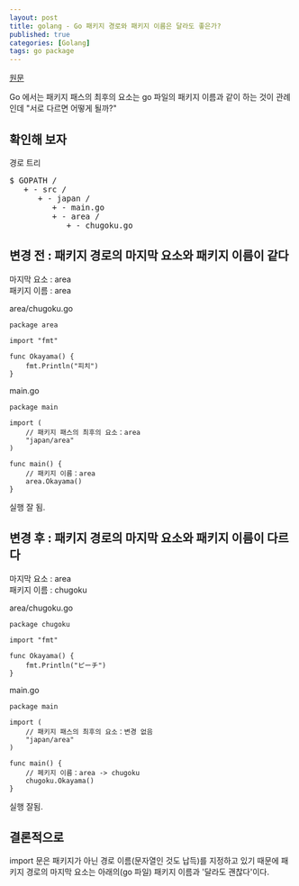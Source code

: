 ```yaml
---
layout: post
title: golang - Go 패키지 경로와 패키지 이름은 달라도 좋은가?
published: true
categories: [Golang]
tags: go package
---
```

[원문](https://qiita.com/qt-luigi/items/e1ccc82e4000a850ab1b)  
  
Go 에서는 패키지 패스의 최후의 요소는 go 파일의 패키지 이름과 같이 하는 것이 관례인데 "서로 다르면 어떻게 될까?"  

  
## 확인해 보자  

경로 트리  
<pre>
$ GOPATH /
   + - src /
      + - japan /
         + - main.go
         + - area /
            + - chugoku.go
</pre>           

     

## 변경 전 : 패키지 경로의 마지막 요소와 패키지 이름이 같다
마지막 요소 : area   
패키지 이름 : area  
  
area/chugoku.go  
```
package area

import "fmt"

func Okayama() {
    fmt.Println("피치")
}
```  
    
main.go  
```
package main

import (
    // 패키지 패스의 최후의 요소：area
    "japan/area"
)

func main() {
    // 패키지 이름：area
    area.Okayama()
}
```  
  
실행 잘 됨.  


      
## 변경 후 : 패키지 경로의 마지막 요소와 패키지 이름이 다르다
마지막 요소 : area   
패키지 이름 : chugoku  

area/chugoku.go  
```
package chugoku

import "fmt"

func Okayama() {
    fmt.Println("ピーチ")
}
```  
  
main.go  
```
package main

import (
    // 패키지 패스의 최후의 요소：변경 없음
    "japan/area"
)

func main() {
    // 페키지 이름：area -> chugoku
    chugoku.Okayama()
}
```
  
실행 잘됨.  
  
  
## 결론적으로
import 문은 패키지가 아닌 경로 이름(문자열인 것도 납득)를 지정하고 있기 때문에 패키지 경로의 마지막 요소는 아래의(go 파일) 패키지 이름과 '달라도 괜찮다'이다.  
  